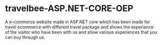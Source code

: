 # travelbee-ASP.NET-CORE-OEP
A e-commerce website made in ASP.NET core which has been made for travel ecommerce with different travel package and shows the experience of the visitor who have been with us and show various experiences that you can buy through us.
